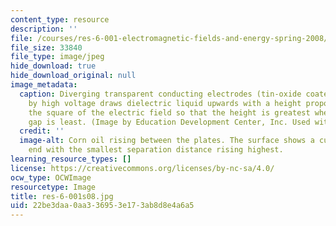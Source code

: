 ```yaml
---
content_type: resource
description: ''
file: /courses/res-6-001-electromagnetic-fields-and-energy-spring-2008/22be3daa0aa336953e173ab8d8e4a6a5_res-6-001s08.jpg
file_size: 33840
file_type: image/jpeg
hide_download: true
hide_download_original: null
image_metadata:
  caption: Diverging transparent conducting electrodes (tin-oxide coated glass) stressed
    by high voltage draws dielectric liquid upwards with a height proportional to
    the square of the electric field so that the height is greatest where the electrode
    gap is least. (Image by Education Development Center, Inc. Used with permission.)
  credit: ''
  image-alt: Corn oil rising between the plates. The surface shows a curve with the
    end with the smallest separation distance rising highest.
learning_resource_types: []
license: https://creativecommons.org/licenses/by-nc-sa/4.0/
ocw_type: OCWImage
resourcetype: Image
title: res-6-001s08.jpg
uid: 22be3daa-0aa3-3695-3e17-3ab8d8e4a6a5
---
```

